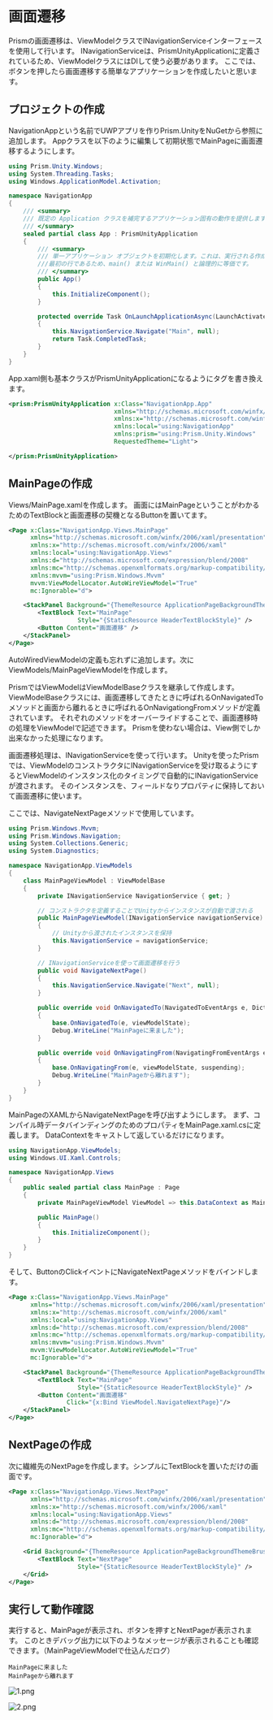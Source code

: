 # 画面遷移

Prismの画面遷移は、ViewModelクラスでINavigationServiceインターフェースを使用して行います。
INavigationServiceは、PrismUnityApplicationに定義されているため、ViewModelクラスにはDIして使う必要があります。
ここでは、ボタンを押したら画面遷移する簡単なアプリケーションを作成したいと思います。

## プロジェクトの作成

NavigationAppという名前でUWPアプリを作りPrism.UnityをNuGetから参照に追加します。
Appクラスを以下のように編集して初期状態でMainPageに画面遷移するようにします。

```cs
using Prism.Unity.Windows;
using System.Threading.Tasks;
using Windows.ApplicationModel.Activation;

namespace NavigationApp
{
    /// <summary>
    /// 既定の Application クラスを補完するアプリケーション固有の動作を提供します。
    /// </summary>
    sealed partial class App : PrismUnityApplication
    {
        /// <summary>
        /// 単一アプリケーション オブジェクトを初期化します。これは、実行される作成したコードの
        ///最初の行であるため、main() または WinMain() と論理的に等価です。
        /// </summary>
        public App()
        {
            this.InitializeComponent();
        }

        protected override Task OnLaunchApplicationAsync(LaunchActivatedEventArgs args)
        {
            this.NavigationService.Navigate("Main", null);
            return Task.CompletedTask;
        }
    }
}
```

App.xaml側も基本クラスがPrismUnityApplicationになるようにタグを書き換えます。

```xml
<prism:PrismUnityApplication x:Class="NavigationApp.App"
                             xmlns="http://schemas.microsoft.com/winfx/2006/xaml/presentation"
                             xmlns:x="http://schemas.microsoft.com/winfx/2006/xaml"
                             xmlns:local="using:NavigationApp"
                             xmlns:prism="using:Prism.Unity.Windows"
                             RequestedTheme="Light">

</prism:PrismUnityApplication>
```

## MainPageの作成

Views/MainPage.xamlを作成します。
画面にはMainPageということがわかるためのTextBlockと画面遷移の契機となるButtonを置いてます。

```xml
<Page x:Class="NavigationApp.Views.MainPage"
      xmlns="http://schemas.microsoft.com/winfx/2006/xaml/presentation"
      xmlns:x="http://schemas.microsoft.com/winfx/2006/xaml"
      xmlns:local="using:NavigationApp.Views"
      xmlns:d="http://schemas.microsoft.com/expression/blend/2008"
      xmlns:mc="http://schemas.openxmlformats.org/markup-compatibility/2006"
      xmlns:mvvm="using:Prism.Windows.Mvvm"
      mvvm:ViewModelLocator.AutoWireViewModel="True"
      mc:Ignorable="d">

    <StackPanel Background="{ThemeResource ApplicationPageBackgroundThemeBrush}">
        <TextBlock Text="MainPage"
                   Style="{StaticResource HeaderTextBlockStyle}" />
        <Button Content="画面遷移" />
    </StackPanel>
</Page>
```

AutoWiredViewModelの定義も忘れずに追加します。次にViewModels/MainPageViewModelを作成します。

PrismではViewModelはViewModelBaseクラスを継承して作成します。
ViewModelBaseクラスには、画面遷移してきたときに呼ばれるOnNavigatedToメソッドと画面から離れるときに呼ばれるOnNavigationgFromメソッドが定義されています。
それぞれのメソッドをオーバーライドすることで、画面遷移時の処理をViewModelで記述できます。
Prismを使わない場合は、View側でしか出来なかった処理になります。

画面遷移処理は、INavigationServiceを使って行います。
Unityを使ったPrismでは、ViewModelのコンストラクタにINavigationServiceを受け取るようにするとViewModelのインスタンス化のタイミングで自動的にINavigationServiceが渡されます。
そのインスタンスを、フィールドなりプロパティに保持しておいて画面遷移に使います。

ここでは、NavigateNextPageメソッドで使用しています。

```cs
using Prism.Windows.Mvvm;
using Prism.Windows.Navigation;
using System.Collections.Generic;
using System.Diagnostics;

namespace NavigationApp.ViewModels
{
    class MainPageViewModel : ViewModelBase
    {
        private INavigationService NavigationService { get; }

        // コンストラクタを定義することでUnityからインスタンスが自動で渡される
        public MainPageViewModel(INavigationService navigationService)
        {
            // Unityから渡されたインスタンスを保持
            this.NavigationService = navigationService;
        }

        // INavigationServiceを使って画面遷移を行う
        public void NavigateNextPage()
        {
            this.NavigationService.Navigate("Next", null);
        }

        public override void OnNavigatedTo(NavigatedToEventArgs e, Dictionary<string, object> viewModelState)
        {
            base.OnNavigatedTo(e, viewModelState);
            Debug.WriteLine("MainPageに来ました");
        }

        public override void OnNavigatingFrom(NavigatingFromEventArgs e, Dictionary<string, object> viewModelState, bool suspending)
        {
            base.OnNavigatingFrom(e, viewModelState, suspending);
            Debug.WriteLine("MainPageから離れます");
        }
    }
}
```

MainPageのXAMLからNavigateNextPageを呼び出すようにします。
まず、コンパイル時データバインディングのためのプロパティをMainPage.xaml.csに定義します。
DataContextをキャストして返しているだけになります。

```cs
using NavigationApp.ViewModels;
using Windows.UI.Xaml.Controls;

namespace NavigationApp.Views
{
    public sealed partial class MainPage : Page
    {
        private MainPageViewModel ViewModel => this.DataContext as MainPageViewModel;

        public MainPage()
        {
            this.InitializeComponent();
        }
    }
}
```

そして、ButtonのClickイベントにNavigateNextPageメソッドをバインドします。

```xml
<Page x:Class="NavigationApp.Views.MainPage"
      xmlns="http://schemas.microsoft.com/winfx/2006/xaml/presentation"
      xmlns:x="http://schemas.microsoft.com/winfx/2006/xaml"
      xmlns:local="using:NavigationApp.Views"
      xmlns:d="http://schemas.microsoft.com/expression/blend/2008"
      xmlns:mc="http://schemas.openxmlformats.org/markup-compatibility/2006"
      xmlns:mvvm="using:Prism.Windows.Mvvm"
      mvvm:ViewModelLocator.AutoWireViewModel="True"
      mc:Ignorable="d">

    <StackPanel Background="{ThemeResource ApplicationPageBackgroundThemeBrush}">
        <TextBlock Text="MainPage"
                   Style="{StaticResource HeaderTextBlockStyle}" />
        <Button Content="画面遷移" 
                Click="{x:Bind ViewModel.NavigateNextPage}"/>
    </StackPanel>
</Page>
```

## NextPageの作成

次に繊維先のNextPageを作成します。シンプルにTextBlockを置いただけの画面です。

```xml
<Page x:Class="NavigationApp.Views.NextPage"
      xmlns="http://schemas.microsoft.com/winfx/2006/xaml/presentation"
      xmlns:x="http://schemas.microsoft.com/winfx/2006/xaml"
      xmlns:local="using:NavigationApp.Views"
      xmlns:d="http://schemas.microsoft.com/expression/blend/2008"
      xmlns:mc="http://schemas.openxmlformats.org/markup-compatibility/2006"
      mc:Ignorable="d">

    <Grid Background="{ThemeResource ApplicationPageBackgroundThemeBrush}">
        <TextBlock Text="NextPage"
                   Style="{StaticResource HeaderTextBlockStyle}" />
    </Grid>
</Page>
```


## 実行して動作確認

実行すると、MainPageが表示され、ボタンを押すとNextPageが表示されます。
このときデバッグ出力に以下のようなメッセージが表示されることも確認できます。（MainPageViewModelで仕込んだログ）


```
MainPageに来ました
MainPageから離れます
```

![1.png](Images/1.png)

![2.png](Images/2.png)

